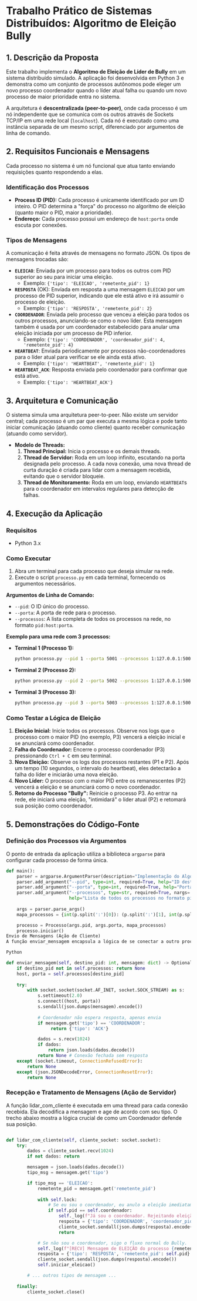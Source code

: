 # Trabalho Prático de Sistemas Distribuídos: Algoritmo de Eleição Bully

## 1. Descrição da Proposta

Este trabalho implementa o **Algoritmo de Eleição de Líder de Bully** em um sistema distribuído simulado. A aplicação foi desenvolvida em Python 3 e demonstra como um conjunto de processos autônomos pode eleger um novo processo coordenador quando o líder atual falha ou quando um novo processo de maior prioridade entra no sistema.

A arquitetura é **descentralizada (peer-to-peer)**, onde cada processo é um nó independente que se comunica com os outros através de Sockets TCP/IP em uma rede local (`localhost`). Cada nó é executado como uma instância separada de um mesmo script, diferenciado por argumentos de linha de comando.

## 2. Requisitos Funcionais e Mensagens

Cada processo no sistema é um nó funcional que atua tanto enviando requisições quanto respondendo a elas.

### Identificação dos Processos

-   **Process ID (PID):** Cada processo é unicamente identificado por um ID inteiro. O PID determina a "força" do processo no algoritmo de eleição (quanto maior o PID, maior a prioridade).
-   **Endereço:** Cada processo possui um endereço de `host:porta` onde escuta por conexões.

### Tipos de Mensagens

A comunicação é feita através de mensagens no formato JSON. Os tipos de mensagens trocadas são:

-   **`ELEICAO`**: Enviada por um processo para todos os outros com PID superior ao seu para iniciar uma eleição.
    -   Exemplo: `{'tipo': 'ELEICAO', 'remetente_pid': 1}`
-   **`RESPOSTA`** (OK): Enviada em resposta a uma mensagem `ELEICAO` por um processo de PID superior, indicando que ele está ativo e irá assumir o processo de eleição.
    -   Exemplo: `{'tipo': 'RESPOSTA', 'remetente_pid': 2}`
-   **`COORDENADOR`**: Enviada pelo processo que venceu a eleição para todos os outros processos, anunciando-se como o novo líder. Esta mensagem também é usada por um coordenador estabelecido para anular uma eleição iniciada por um processo de PID inferior.
    -   Exemplo: `{'tipo': 'COORDENADOR', 'coordenador_pid': 4, 'remetente_pid': 4}`
-   **`HEARTBEAT`**: Enviada periodicamente por processos não-coordenadores para o líder atual para verificar se ele ainda está ativo.
    -   Exemplo: `{'tipo': 'HEARTBEAT', 'remetente_pid': 1}`
-   **`HEARTBEAT_ACK`**: Resposta enviada pelo coordenador para confirmar que está ativo.
    -   Exemplo: `{'tipo': 'HEARTBEAT_ACK'}`

## 3. Arquitetura e Comunicação

O sistema simula uma arquitetura peer-to-peer. Não existe um servidor central; cada processo é um par que executa a mesma lógica e pode tanto iniciar comunicação (atuando como cliente) quanto receber comunicação (atuando como servidor).

-   **Modelo de Threads:**
    1.  **Thread Principal:** Inicia o processo e os demais threads.
    2.  **Thread de Servidor:** Roda em um loop infinito, escutando na porta designada pelo processo. A cada nova conexão, uma nova thread de curta duração é criada para lidar com a mensagem recebida, evitando que o servidor bloqueie.
    3.  **Thread de Monitoramento:** Roda em um loop, enviando `HEARTBEAT`s para o coordenador em intervalos regulares para detecção de falhas.


## 4. Execução da Aplicação

### Requisitos

-   Python 3.x

### Como Executar

1.  Abra um terminal para cada processo que deseja simular na rede.
2.  Execute o script `processo.py` em cada terminal, fornecendo os argumentos necessários.

**Argumentos de Linha de Comando:**

-   `--pid`: O ID único do processo.
-   `--porta`: A porta de rede para o processo.
-   `--processos`: A lista completa de todos os processos na rede, no formato `pid:host:porta`.

**Exemplo para uma rede com 3 processos:**

-   **Terminal 1 (Processo 1):**
    ```bash
    python processo.py --pid 1 --porta 5001 --processos 1:127.0.0.1:5001 2:127.0.0.1:5002 3:127.0.0.1:5003
    ```
-   **Terminal 2 (Processo 2):**
    ```bash
    python processo.py --pid 2 --porta 5002 --processos 1:127.0.0.1:5001 2:127.0.0.1:5002 3:127.0.0.1:5003
    ```
-   **Terminal 3 (Processo 3):**
    ```bash
    python processo.py --pid 3 --porta 5003 --processos 1:127.0.0.1:5001 2:127.0.0.1:5002 3:127.0.0.1:5003
    ```

### Como Testar a Lógica de Eleição

1.  **Eleição Inicial:** Inicie todos os processos. Observe nos logs que o processo com o maior PID (no exemplo, P3) vencerá a eleição inicial e se anunciará como coordenador.
2.  **Falha do Coordenador:** Encerre o processo coordenador (P3) pressionando `Ctrl + C` em seu terminal.
3.  **Nova Eleição:** Observe os logs dos processos restantes (P1 e P2). Após um tempo (10 segundos, o intervalo do heartbeat), eles detectarão a falha do líder e iniciarão uma nova eleição.
4.  **Novo Líder:** O processo com o maior PID entre os remanescentes (P2) vencerá a eleição e se anunciará como o novo coordenador.
5.  **Retorno do Processo "Bully":** Reinicie o processo P3. Ao entrar na rede, ele iniciará uma eleição, "intimidará" o líder atual (P2) e retomará sua posição como coordenador.

## 5. Demonstrações do Código-Fonte

### Definição dos Processos via Argumentos

O ponto de entrada da aplicação utiliza a biblioteca `argparse` para configurar cada processo de forma única.

```python
def main():
    parser = argparse.ArgumentParser(description="Implementação do Algoritmo de Bully.")
    parser.add_argument("--pid", type=int, required=True, help="ID deste processo.")
    parser.add_argument("--porta", type=int, required=True, help="Porta deste processo.")
    parser.add_argument("--processos", type=str, required=True, nargs='+', 
                        help="Lista de todos os processos no formato pid:host:porta")
    
    args = parser.parse_args()
    mapa_processos = {int(p.split(':')[0]): (p.split(':')[1], int(p.split(':')[2])) for p in args.processos}

    processo = Processo(args.pid, args.porta, mapa_processos)
    processo.iniciar()
Envio de Mensagens (Ação de Cliente)
A função enviar_mensagem encapsula a lógica de se conectar a outro processo e enviar uma mensagem, tratando timeouts e erros de conexão.

Python

def enviar_mensagem(self, destino_pid: int, mensagem: dict) -> Optional[Dict[str, Any]]:
    if destino_pid not in self.processos: return None
    host, porta = self.processos[destino_pid]
    
    try:
        with socket.socket(socket.AF_INET, socket.SOCK_STREAM) as s:
            s.settimeout(2.0)
            s.connect((host, porta))
            s.sendall(json.dumps(mensagem).encode())
            
            # Coordenador não espera resposta, apenas envia
            if mensagem.get('tipo') == 'COORDENADOR':
                 return {'tipo': 'ACK'}

            dados = s.recv(1024)
            if dados:
                return json.loads(dados.decode())
            return None # Conexão fechada sem resposta
    except (socket.timeout, ConnectionRefusedError):
        return None
    except (json.JSONDecodeError, ConnectionResetError):
        return None
```

### Recepção e Tratamento de Mensagens (Ação de Servidor)
A função lidar_com_cliente é executada em uma thread para cada conexão recebida. Ela decodifica a mensagem e age de acordo com seu tipo. O trecho abaixo mostra a lógica crucial de como um Coordenador defende sua posição.

```Python

def lidar_com_cliente(self, cliente_socket: socket.socket):
    try:
        dados = cliente_socket.recv(1024)
        if not dados: return

        mensagem = json.loads(dados.decode())
        tipo_msg = mensagem.get('tipo')

        if tipo_msg == 'ELEICAO':
            remetente_pid = mensagem.get('remetente_pid')
            
            with self.lock:
                # Se eu sou o coordenador, eu anulo a eleição imediatamente.
                if self.pid == self.coordenador:
                    self._log(f"Já sou o coordenador. Rejeitando eleição iniciada por {remetente_pid}.")
                    resposta = {'tipo': 'COORDENADOR', 'coordenador_pid': self.pid, 'remetente_pid': self.pid}
                    cliente_socket.sendall(json.dumps(resposta).encode())
                    return

            # Se não sou o coordenador, sigo o fluxo normal do Bully.
            self._log(f"[RECV] Mensagem de ELEIÇÃO do processo {remetente_pid}")
            resposta = {'tipo': 'RESPOSTA', 'remetente_pid': self.pid}
            cliente_socket.sendall(json.dumps(resposta).encode())
            self.iniciar_eleicao()

        # ... outros tipos de mensagem ...
    
    finally:
        cliente_socket.close()
```
